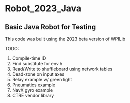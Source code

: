 # Robot_2023_Java
## Basic Java Robot for Testing
This code was built using the 2023 beta version of WPILib

TODO:
1. Compile-time ID
2. Find substitute for env.h
4. Read/Write to shuffleboard using network tables
5. Dead-zone on input axes
6. Relay example w/ green light
7. Pneumatics example
8. NavX gyro example
9. CTRE vendor library
